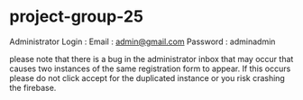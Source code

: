 # project-group-25
Administrator Login : 
  Email : admin@gmail.com
  Password : adminadmin


please note that there is a bug in the administrator inbox that may occur that causes two instances of the same registration form to appear. If this occurs please do not click accept for the duplicated instance or you risk crashing the firebase.

